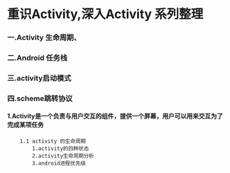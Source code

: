 # 重识Activity,深入Activity 系列整理
### 一.Activity 生命周期、
### 二.Android 任务栈
### 三.activity启动模式
### 四.scheme跳转协议

	
#### 1.Activity是一个负责与用户交互的组件，提供一个屏幕，用户可以用来交互为了完成某项任务
		1.1 activity 的生命周期
			1.activity的四种状态
			2.activity生命周期分析
			3.android进程优先级
 